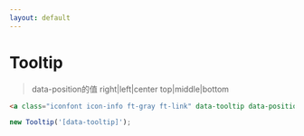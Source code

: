 ```yaml
---
layout: default
---
```


# Tooltip

<a class="iconfont icon-info ft-gray ft-link" data-tooltip data-position="right top" data-text="内容区域内容区域内容区域内容区域内容区域内容区域内容区域内容区域"></a>

<a class="iconfont icon-info ft-gray ft-link" data-tooltip data-position="right bottom" data-text="内容区域内容区域内容区域内容区域内容区域内容区域内容区域内容区域"></a>

<a class="iconfont icon-info ft-gray ft-link" data-tooltip data-position="right middle" data-text="内容区域内容区域内容区域内容区域内容区域内容区域内容区域内容区域"></a>

<a class="iconfont icon-info ft-gray ft-link" data-tooltip data-text="内容区域内容区域内容区域内容区域内容区域内容区域内容区域内容区域"></a>

<a class="iconfont icon-info ft-gray ft-link" data-tooltip data-position="left top" data-text="内容区域内容区域内容区域内容区域内容区域内容区域内容区域内容区域"></a>

<a class="iconfont icon-info ft-gray ft-link" data-tooltip data-position="left middle" data-text="内容区域内容区域内容区域内容区域内容区域内容区域内容区域内容区域"></a>

<a class="iconfont icon-info ft-gray ft-link" data-tooltip data-position="center top" data-text="内容区域内容区域内容区域内容区域内容区域内容区域内容区域内容区域"></a>

<a class="iconfont icon-info ft-gray ft-link" data-tooltip data-position="center bottom" data-text="内容区域内容区域内容区域内容区域内容区域内容区域内容区域内容区域"></a>

> data-position的值 right|left|center top|middle|bottom

```html
<a class="iconfont icon-info ft-gray ft-link" data-tooltip data-position="right top" data-text="内容"></a>
```

```javascript
new Tooltip('[data-tooltip]');
```